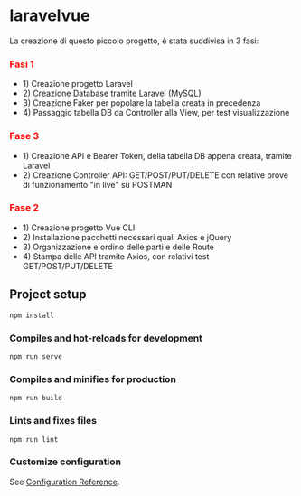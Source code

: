 # laravelvue

<p> La creazione di questo piccolo progetto, è stata suddivisa in 3 fasi:</p>
      <h3 style="color:red"> Fasi 1 </h3>
      <ul>
          <li> 1) Creazione progetto Laravel </li>
          <li> 2) Creazione Database tramite Laravel (MySQL)</li>
          <li> 3) Creazione Faker per popolare la tabella creata in precedenza</li>
          <li> 4) Passaggio tabella DB da Controller alla View, per test visualizzazione</li>
      </ul>
      <h3 style="color:red"> Fase 3 </h3>
      <ul>
          <li> 1) Creazione API e Bearer Token, della tabella DB appena creata, tramite Laravel </li>
          <li> 2) Creazione Controller API: GET/POST/PUT/DELETE con relative prove di funzionamento "in live" su POSTMAN</li>
      </ul>
      <h3 style="color:red"> Fase 2 </h3>
      <ul>
          <li> 1) Creazione progetto Vue CLI </li>
          <li> 2) Installazione pacchetti necessari quali Axios e jQuery </li>
          <li> 3) Organizzazione e ordino delle parti e delle Route </li>
          <li> 4) Stampa delle API tramite Axios, con relativi test GET/POST/PUT/DELETE </li>
      </ul>

## Project setup
```
npm install
```

### Compiles and hot-reloads for development
```
npm run serve
```

### Compiles and minifies for production
```
npm run build
```

### Lints and fixes files
```
npm run lint
```

### Customize configuration
See [Configuration Reference](https://cli.vuejs.org/config/).
